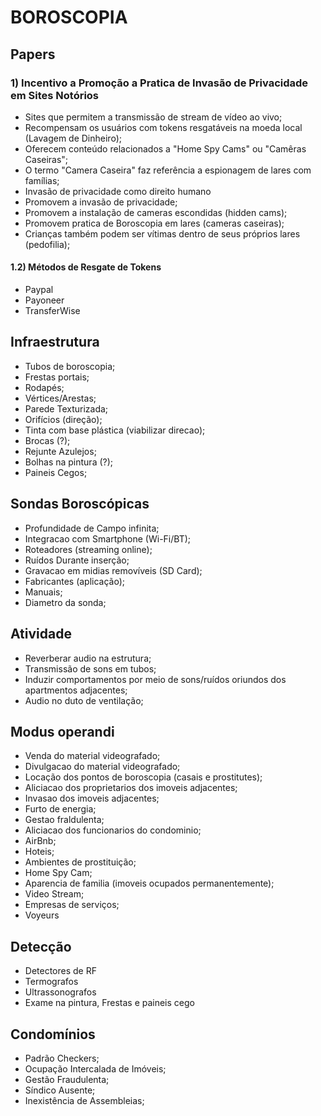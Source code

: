 # BOROSCOPIA

## Papers

### 1) Incentivo a Promoção a Pratica de Invasão de Privacidade em Sites Notórios

   - Sites que permitem a transmissão de stream de vídeo ao vivo;
   - Recompensam os usuários com tokens resgatáveis na moeda local (Lavagem de Dinheiro);
   - Oferecem conteúdo relacionados a "Home Spy Cams" ou "Camêras Caseiras";
   - O termo "Camera Caseira" faz referência a espionagem de lares com famílias;
   - Invasão de privacidade como direito humano
   - Promovem a invasão de privacidade;
   - Promovem a instalação de cameras escondidas (hidden cams);
   - Promovem pratica de Boroscopia em lares (cameras caseiras);
   - Crianças também podem ser vítimas dentro de seus próprios lares (pedofilia);

#### 1.2) Métodos de Resgate de Tokens

  - Paypal
  - Payoneer
  - TransferWise


## Infraestrutura

- Tubos de boroscopia;
- Frestas portais;
- Rodapés;
- Vértices/Arestas;
- Parede Texturizada;
- Orifícios (direção);
- Tinta com base plástica (viabilizar direcao);
- Brocas (?);
- Rejunte Azulejos;
- Bolhas na pintura (?);
- Paineis Cegos;

## Sondas Boroscópicas

- Profundidade de Campo infinita;
- Integracao com Smartphone (Wi-Fi/BT);
- Roteadores (streaming online);
- Ruídos Durante inserção;
- Gravacao em midias removíveis (SD Card);
- Fabricantes (aplicação);
- Manuais;
- Diametro da sonda;
 
## Atividade

- Reverberar audio na estrutura;
- Transmissão de sons em tubos;
- Induzir comportamentos por meio de sons/ruídos oriundos dos apartmentos adjacentes;
- Audio no duto de ventilação;

## Modus operandi

- Venda do material videografado;
- Divulgacao do material videografado;
- Locação dos pontos de boroscopia (casais e prostitutes);
- Aliciacao dos proprietarios dos imoveis adjacentes;
- Invasao dos imoveis adjacentes;
- Furto de energia;
- Gestao fraldulenta;
- Aliciacao dos funcionarios do condominio;
- AirBnb;
- Hoteis;
- Ambientes de prostituição;
- Home Spy Cam;
- Aparencia de familia (imoveis ocupados permanentemente);
- Video Stream;
- Empresas de serviços;
- Voyeurs

## Detecção

- Detectores de RF
- Termografos
- Ultrassonografos
- Exame na pintura, Frestas e paineis cego

## Condomínios

- Padrão Checkers;
- Ocupação Intercalada de Imóveis;
- Gestão Fraudulenta;
- Síndico Ausente;
- Inexistência de Assembleias;
